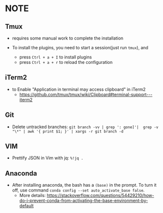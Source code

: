 # NOTE

## Tmux

- requires some manual work to complete the installation

- To install the plugins, you need to start a session(just run `tmux`), and
  - press `Ctrl + a + I` to install plugins
  - press `Ctrl + a + r` to reload the configuration

## iTerm2

- to Enable "Application in terminal may access clipboard" in iTerm2
  - <https://github.com/tmux/tmux/wiki/Clipboard#terminal-support---iterm2>

## Git

- Delete untracked branches: `git branch -vv | grep ': gone]'|  grep -v "\*" | awk '{ print $1; }' | xargs -r git branch -d`

## VIM

- Prettify JSON in Vim with jq: `%!jq .`

## Anaconda

- After installing anaconda, the bash has a `(base)` in the prompt. To turn it off, use command `conda config --set auto_activate_base false`.
  - More details: <https://stackoverflow.com/questions/54429210/how-do-i-prevent-conda-from-activating-the-base-environment-by-default>

